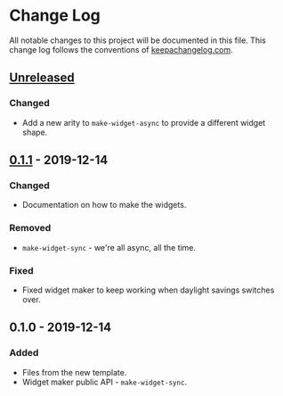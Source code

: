 # Change Log
All notable changes to this project will be documented in this file. This change log follows the conventions of [keepachangelog.com](http://keepachangelog.com/).

## [Unreleased]
### Changed
- Add a new arity to `make-widget-async` to provide a different widget shape.

## [0.1.1] - 2019-12-14
### Changed
- Documentation on how to make the widgets.

### Removed
- `make-widget-sync` - we're all async, all the time.

### Fixed
- Fixed widget maker to keep working when daylight savings switches over.

## 0.1.0 - 2019-12-14
### Added
- Files from the new template.
- Widget maker public API - `make-widget-sync`.

[Unreleased]: https://github.com/your-name/balances/compare/0.1.1...HEAD
[0.1.1]: https://github.com/your-name/balances/compare/0.1.0...0.1.1
